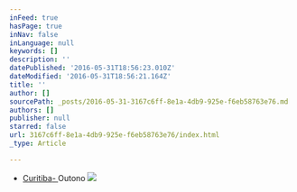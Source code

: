 ```yaml
---
inFeed: true
hasPage: true
inNav: false
inLanguage: null
keywords: []
description: ''
datePublished: '2016-05-31T18:56:23.010Z'
dateModified: '2016-05-31T18:56:21.164Z'
title: ''
author: []
sourcePath: _posts/2016-05-31-3167c6ff-8e1a-4db9-925e-f6eb58763e76.md
authors: []
publisher: null
starred: false
url: 3167c6ff-8e1a-4db9-925e-f6eb58763e76/index.html
_type: Article

---
```

* [Curitiba][0][- ][1]Outono ![](https://the-grid-user-content.s3-us-west-2.amazonaws.com/0827b9ea-c090-4577-943e-67cbafa6480a.jpg)

[0]: null
[1]: http://vimeo.com/110430984